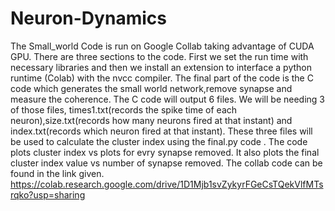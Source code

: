 # Neuron-Dynamics
The Small_world Code is run on Google Collab taking advantage of CUDA GPU. There are three sections to the code. First we set the run time with necessary libraries
and then we install an extension to interface a python runtime (Colab) with the nvcc compiler.
The final part of the code is the C code which generates the small world network,remove synapse and measure the coherence. The C code will output 6 files. We will
be needing 3 of those files, times1.txt(records the spike time of each neuron),size.txt(records how many neurons fired at that instant) and index.txt(records which
neuron fired at that instant).
These three files will be used to calculate the cluster index using the final.py code . The code plots cluster index vs plots for evry synapse removed. It also plots
the final cluster index value vs number of synapse removed.
The collab code can be found in the link given.
https://colab.research.google.com/drive/1D1Mjb1svZykyrFGeCsTQekVlfMTsrqko?usp=sharing
